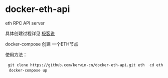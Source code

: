 # docker-eth-api
eth RPC API server

具体创建过程详见 [极客说](https://geek.ink/ "极客说") 

docker-compose 创建 一个ETH节点 

使用方法：

    `git clone https://github.com/kerwin-cn/docker-eth-api.git eth`
    `cd eth`
    `docker-compose up`
    
    
